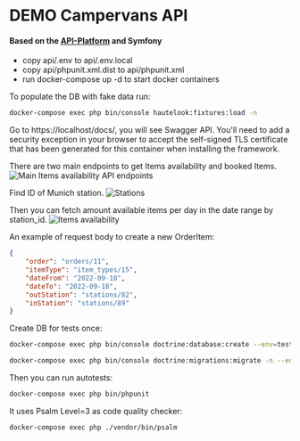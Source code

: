 DEMO Campervans API
=====
#### Based on the [API-Platform](https://api-platform.com) and Symfony

 - copy api/.env to api/.env.local
 - copy api/phpunit.xml.dist to api/phpunit.xml
 - run docker-compose up -d to start docker containers

To populate the DB with fake data run:
```bash
docker-compose exec php bin/console hautelook:fixtures:load -n
```

Go to https://localhost/docs/, you will see Swagger API.
You'll need to add a security exception in your browser to accept the self-signed TLS certificate that has been generated for this container when installing the framework.

There are two main endpoints to get Items availability and booked Items.
<img src="https://i.ibb.co/xq8pJ0k/Screenshot-from-2022-07-31-16-44-23.png" alt="Main Items availability API endpoints">

Find ID of Munich station.
<img src="https://i.ibb.co/j8NX3zQ/Screenshot-from-2022-07-31-17-48-27.png" alt="Stations">

Then you can fetch amount available items per day in the date range by station_id.
<img src="https://i.ibb.co/4pJrYFx/Screenshot-from-2022-07-31-17-54-05.png" alt="Items availability">

An example of request body to create a new OrderItem: 
```json
{
    "order": "orders/11",
    "itemType": "item_types/15",
    "dateFrom": "2022-09-18",
    "dateTo": "2022-09-18",
    "outStation": "stations/82", 
    "inStation": "stations/89"
}
```
Create DB for tests once:
```bash
docker-compose exec php bin/console doctrine:database:create --env=test

docker-compose exec php bin/console doctrine:migrations:migrate -n --env=test
```

Then you can run autotests:
```bash
docker-compose exec php bin/phpunit
```

It uses Psalm Level=3 as code quality checker:
```bash
docker-compose exec php ./vendor/bin/psalm
```